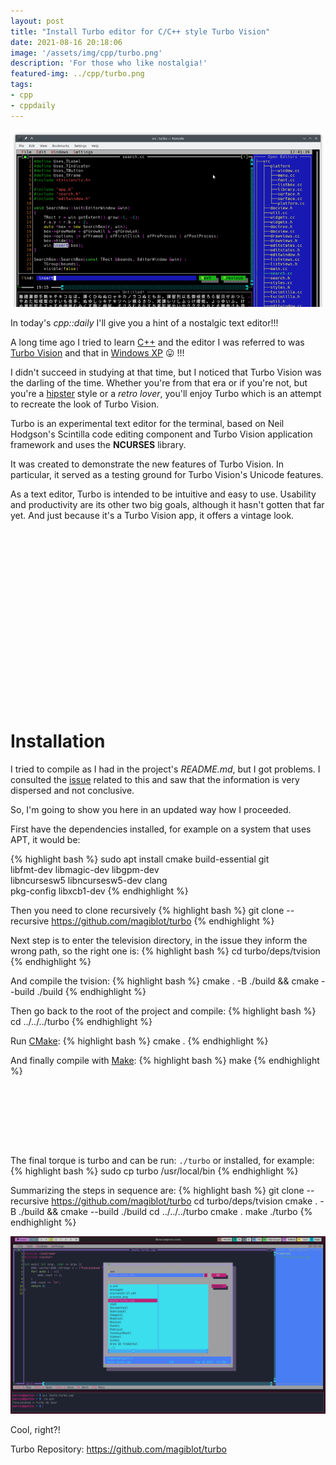 ```yaml
---
layout: post
title: "Install Turbo editor for C/C++ style Turbo Vision"
date: 2021-08-16 20:18:06
image: '/assets/img/cpp/turbo.png'
description: 'For those who like nostalgia!'
featured-img: ../cpp/turbo.png
tags:
- cpp
- cppdaily
---
```


![Install Turbo editor for C/C++ style Turbo Vision](/assets/img/cpp/turbo.png)

In today's *cpp::daily* I'll give you a hint of a nostalgic text editor!!!

A long time ago I tried to learn [C++](https://en.terminalroot.com.br/i-created-a-c-financial-management-program-for-linux-and-windows/) and the editor I was referred to was [Turbo Vision](https://en.wikipedia.org/wiki/Turbo_Vision) and that in [Windows XP](https://en.wikipedia.org/wiki/Windows_XP) 😛 !!!

I didn't succeed in studying at that time, but I noticed that Turbo Vision was the darling of the time. Whether you're from that era or if you're not, but you're a [hipster](https://en.wikipedia.org/wiki/Hipster_(contemporary_subculture)) style or a *retro lover*, you'll enjoy Turbo which is an attempt to recreate the look of Turbo Vision.

Turbo is an experimental text editor for the terminal, based on Neil Hodgson's Scintilla code editing component and Turbo Vision application framework and uses the **NCURSES** library.

It was created to demonstrate the new features of Turbo Vision. In particular, it served as a testing ground for Turbo Vision's Unicode features.

As a text editor, Turbo is intended to be intuitive and easy to use. Usability and productivity are its other two big goals, although it hasn't gotten that far yet. And just because it's a Turbo Vision app, it offers a vintage look.

<!-- QUADRADO -->
<script async src="//pagead2.googlesyndication.com/pagead/js/adsbygoogle.js"></script>
<ins class="adsbygoogle"
style="display:inline-block;width:336px;height:280px"
data-ad-client="ca-pub-2838251107855362"
data-ad-slot="5351066970"></ins>
<script>
(adsbygoogle = window.adsbygoogle || []).push({});
</script>

# Installation
I tried to compile as I had in the project's *README.md*, but I got problems. I consulted the [issue](https://github.com/magiblot/turbo/issues/4) related to this and saw that the information is very dispersed and not conclusive.

So, I'm going to show you here in an updated way how I proceeded.

First have the dependencies installed, for example on a system that uses APT, it would be:

{% highlight bash %}
sudo apt install cmake build-essential git \
                 libfmt-dev libmagic-dev libgpm-dev \
                 libncursesw5 libncursesw5-dev clang \
                 pkg-config libxcb1-dev
{% endhighlight %}

Then you need to clone recursively
{% highlight bash %}
git clone --recursive https://github.com/magiblot/turbo
{% endhighlight %}

Next step is to enter the television directory, in the issue they inform the wrong path, so the right one is:
{% highlight bash %}
cd turbo/deps/tvision
{% endhighlight %}

And compile the tvision:
{% highlight bash %}
cmake . -B ./build && cmake --build ./build
{% endhighlight %}

Then go back to the root of the project and compile:
{% highlight bash %}
cd ../../../turbo
{% endhighlight %}

Run [CMake](https://en.terminalroot.com.br/how-to-compile-your-programs-with-cmake/):
{% highlight bash %}
cmake .
{% endhighlight %}

And finally compile with [Make](https://en.terminalroot.com.br/how-to-create-a-makefile/):
{% highlight bash %}
make
{% endhighlight %}

<!-- LISTA MIN -->
<script async src="//pagead2.googlesyndication.com/pagead/js/adsbygoogle.js"></script>
<ins class="adsbygoogle"
style="display:inline-block;width:730px;height:95px"
data-ad-client="ca-pub-2838251107855362"
data-ad-slot="5351066970"></ins>
<script>
(adsbygoogle = window.adsbygoogle || []).push({});
</script>

The final torque is turbo and can be run: `./turbo` or installed, for example:
{% highlight bash %}
sudo cp turbo /usr/local/bin
{% endhighlight %}

Summarizing the steps in sequence are:
{% highlight bash %}
git clone --recursive https://github.com/magiblot/turbo
cd turbo/deps/tvision
cmake . -B ./build && cmake --build ./build
cd ../../../turbo
cmake .
make
./turbo
{% endhighlight %}

![Turbo](/assets/img/cpp/tubo-gentoo.png)

Cool, right?!

Turbo Repository: <https://github.com/magiblot/turbo>



    
